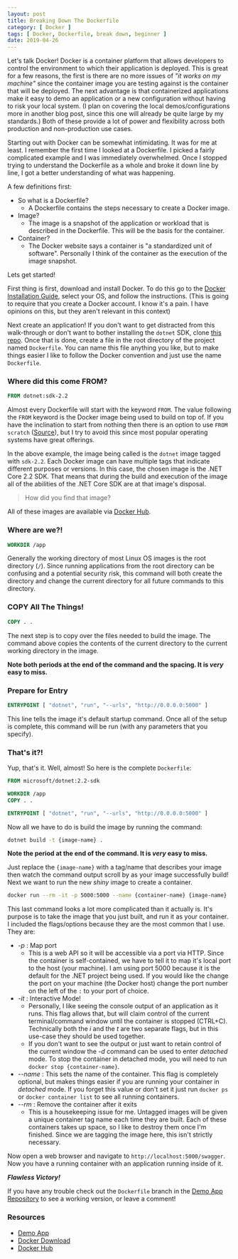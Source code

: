 ```yaml
---
layout: post
title: Breaking Down The Dockerfile
category: [ Docker ]
tags: [ Docker, Dockerfile, break down, beginner ]
date: 2019-04-26
---
```


Let's talk Docker! Docker is a container platform that allows developers to control the environment to which their application is deployed. This is great for a few reasons, the first is there are no more issues of _"it works on my machine"_ since the container image you are testing against is the container that will be deployed. The next advantage is that containerized applications make it easy to demo an application or a new configuration without having to risk your local system. (I plan on covering the local demos/configurations more in another blog post, since this one will already be quite large by my standards.) Both of these provide a lot of power and flexibility across both production and non-production use cases. 

Starting out with Docker can be somewhat intimidating. It was for me at least. I remember the first time I looked at a Dockerfile. I picked a fairly complicated example and I was immediately overwhelmed. Once I stopped trying to understand the Dockerfile as a whole and broke it down line by line, I got a better understanding of what was happening. 

A few definitions first:
  - So what is a Dockerfile?
    - A Dockerfile contains the steps necessary to create a Docker image. 
  - Image?
    - The image is a snapshot of the application or workload that is described in the Dockerfile. This will be the basis for the container.
  - Container?
    - The Docker website says a container is "a standardized unit of software". Personally I think of the container as the execution of the image snapshot. 

Lets get started!

First thing is first, download and install Docker. To do this go to the [Docker Installation Guide](https://docs.docker.com/install/), select your OS, and follow the instructions. (This is going to require that you create a Docker account. I know it's a pain. I have opinions on this, but they aren't relevant in this context) 

Next create an application! If you don't want to get distracted from this walk-through or don't want to bother installing the `dotnet` SDK, clone [this repo](https://github.com/DillonAd/simple-api). Once that is done, create a file in the root directory of the project named `Dockerfile`. You can name this file anything you like, but to make things easier I like to follow the Docker convention and just use the name `Dockerfile`.

### Where did this come FROM?

``` Dockerfile
FROM dotnet:sdk-2.2
```

Almost every Dockerfile will start with the keyword `FROM`. The value following the `FROM` keyword is the Docker image being used to build on top of. If you have the inclination to start from nothing then there is an option to use `FROM scratch` ([Source](https://docs.docker.com/develop/develop-images/baseimages/)), but I try to avoid this since most popular operating systems have great offerings.

In the above example, the image being called is the `dotnet` image tagged with `sdk-2.2`. Each Docker image can have multiple tags that indicate different purposes or versions. In this case, the chosen image is the .NET Core 2.2 SDK. That means that during the build and execution of the image all of the abilities of the .NET Core SDK are at that image's disposal. 

> How did you find that image?

All of these images are available via [Docker Hub](https://hub.docker.com).

### Where are we?!

``` Dockerfile
WORKDIR /app
```

Generally the working directory of most Linux OS images is the root directory (`/`). Since running applications from the root directory can be confusing and a potential security risk, this command will both create the directory and change the current directory for all future commands to this directory.

### COPY All The Things!

``` Dockerfile
COPY . .
```

The next step is to copy over the files needed to build the image. The command above copies the contents of the current directory to the current working directory in the image. 

**Note both periods at the end of the command and the spacing. It is _very_ easy to miss.**

### Prepare for Entry

``` Dockerfile
ENTRYPOINT [ "dotnet", "run", "--urls", "http://0.0.0.0:5000" ]
```

This line tells the image it's default startup command. Once all of the setup is complete, this command will be run (with any parameters that you specify). 

### That's it?!

Yup, that's it. Well, almost! So here is the complete `Dockerfile`:

``` Dockerfile
FROM microsoft/dotnet:2.2-sdk

WORKDIR /app
COPY . .

ENTRYPOINT [ "dotnet", "run", "--urls", "http://0.0.0.0:5000" ]
```
 
Now all we have to do is build the image by running the command:

``` bash
dotnet build -t {image-name} .
```

**Note the period at the end of the command. It is _very_ easy to miss.**

Just replace the `{image-name}` with a tag/name that describes your image then watch the command output scroll by as your image successfully build! Next we want to run the new _shiny_ image to create a container.

``` bash
docker run --rm -it -p 5000:5000 --name {container-name} {image-name}
```

This last command looks a lot more complicated than it actually is. It's purpose is to take the image that you just built, and run it as your container. I included the flags/options because they are the most common that I use. They are:
  - _-p_ : Map port
    - This is a web API so it will be accessible via a port via HTTP. Since the container is self-contained, we have to tell it to map it's local port to the host (your machine). I am using port 5000 because it is the default for the .NET project being used. If you would like the change the port on your machine (the Docker host) change the port number on the left of the `:` to your port of choice.
  - _-it_ : Interactive Mode!
    - Personally, I like seeing the console output of an application as it runs. This flag allows that, but will claim control of the current terminal/command window until the container is stopped (CTRL+C). Technically both the _i_ and the _t_ are two separate flags, but in this use-case they should be used together. 
    - If you don't want to see the output or just want to retain control of the current window the _-d_ command can be used to enter _detached_ mode. To stop the container in detached mode, you will need to run `docker stop {container-name}`.
  - _--name_ : This sets the name of the container. This flag is completely optional, but makes things easier if you are running your container in _detached_ mode. If you forget this value or don't set it just run `docker ps` or `docker container list` to see all running containers.
  - _--rm_ : Remove the container after it exits
    - This is a housekeeping issue for me. Untagged images will be given a unique container tag name each time they are built. Each of these containers takes up space, so I like to destroy them once I'm finished. Since we are tagging the image here, this isn't strictly necessary.

Now open a web browser and navigate to `http://localhost:5000/swagger`. Now you have a running container with an application running inside of it.

**_Flawless Victory!_**

If you have any trouble check out the `Dockerfile` branch in the [Demo App Repository](https://github.com/DillonAd/simple-api/tree/Dockerfile) to see a working version, or leave a comment!

### Resources

 - [Demo App](https://github.com/DillonAd/simple-api)
 - [Docker Download](https://www.docker.com/products/docker-desktop)
 - [Docker Hub](https://hub.docker.com)
